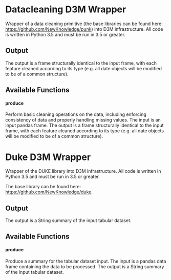 # Datacleaning D3M Wrapper
Wrapper of a data cleaning primitive (the base libraries can be found here: https://github.com/NewKnowledge/punk) into D3M infrastructure. All code is written in Python 3.5 and must be run in 3.5 or greater.

## Output
The output is a frame structurally identical to the input frame, with each feature cleaned according to its type (e.g. all date objects will be modified to be of a common structure).

## Available Functions

#### produce
Perform basic cleaning operations on the data, including enforcing consistency of data and properly handling missing values. The input is an input pandas frame. The output is a frame structurally identical to the input frame, with each feature cleaned according to its type (e.g. all date objects will be modified to be of a common structure).

# Duke D3M Wrapper
Wrapper of the DUKE library into D3M infrastructure. All code is written in Python 3.5 and must be run in 3.5 or greater.

The base library can be found here: https://github.com/NewKnowledge/duke.

## Output
The output is a String summary of the input tabular dataset.

## Available Functions

#### produce
Produce a summary for the tabular dataset input. The input is a pandas data frame containing the data to be processed. The output is a String summary of the input tabular dataset.